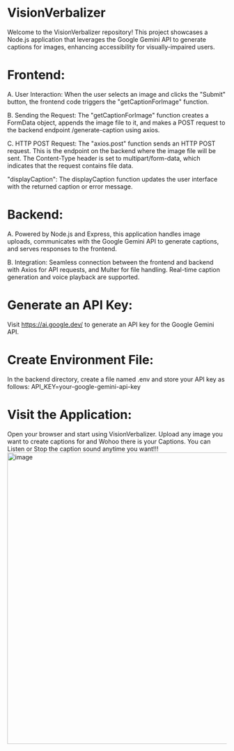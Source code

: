 # VisionVerbalizer
Welcome to the VisionVerbalizer repository! This project showcases a Node.js application that leverages the Google Gemini API to generate captions for images, enhancing accessibility for visually-impaired users.

# Frontend:
A. User Interaction: When the user selects an image and clicks the "Submit" button, the frontend code triggers the "getCaptionForImage" function.

B. Sending the Request: The "getCaptionForImage" function creates a FormData object, appends the image file to it, and makes a POST request to the backend endpoint /generate-caption using axios.

C. HTTP POST Request: The "axios.post" function sends an HTTP POST request. This is the endpoint on the backend where the image file will be sent. The Content-Type header is set to multipart/form-data, which indicates that the request contains file data.

"displayCaption": The displayCaption function updates the user interface with the returned caption or error message.

# Backend:
A. Powered by Node.js and Express, this application handles image uploads, communicates with the Google Gemini API to generate captions, and serves responses to the frontend.

B. Integration: Seamless connection between the frontend and backend with Axios for API requests, and Multer for file handling. Real-time caption generation and voice playback are supported.

# Generate an API Key:
Visit https://ai.google.dev/ to generate an API key for the Google Gemini API.

# Create Environment File:
In the backend directory, create a file named .env and store your API key as follows:
API_KEY=your-google-gemini-api-key

# Visit the Application:
Open your browser and start using VisionVerbalizer. Upload any image you want to create captions for and Wohoo there is your Captions. You can Listen or Stop the caption sound anytime you want!!!
<img width="670" alt="image" src="https://github.com/user-attachments/assets/8d56ce9b-42c2-4272-9332-fc8acbd125c3">

